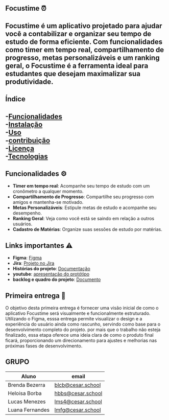 ## Focustime ⏰

**Focustime** é um aplicativo projetado para ajudar você a contabilizar e organizar seu tempo de estudo de forma eficiente. Com funcionalidades como timer em tempo real, compartilhamento de progresso, metas personalizáveis e um ranking geral, o Focustime é a ferramenta ideal para estudantes que desejam maximalizar sua produtividade.
---
## Índice
-[Funcionalidades](#funcionalidades)  
-[Instalação](#Instalação)  
-[Uso](#Uso)  
-[contribuição](#Contribuição)  
-[Licença](#Licença)  
-[Tecnologias](#Tecnologias)  
---
## Funcionalidades ⚙️
- **Timer em tempo real**: Acompanhe seu tempo de estudo com um cronômetro a qualquer momento.
- **Compartilhamento de Progresso**: Compartilhe seu progresso com amigos e mantenha-se motivado.
- **Metas Personalizáveis**: Estipule metas de estudo e acompanhe seu desempenho.
- **Ranking Geral**: Veja como você está se saindo em relação a outros usuários.
- **Cadastro de Matérias**: Organize suas sessões de estudo por matérias.

## Links importantes ⚠️
- **Figma**: [Figma](https://www.figma.com/design/Zsu2h3dlnZQFJjIIsyMDmL/FocusTime?m=auto&t=hjfoeNPBILq3BWJs-6)  
- **Jira**: [Projeto no Jira](https://focustimenow.atlassian.net/jira/software/projects/FOC/summary)  
- **Histórias do projeto**: [Documentação](https://docs.google.com/document/d/1lMAlUU5gH1FcrGkc81p7c0IjeVZAILIUsYVd-0jkeJw/edit?usp=sharing)
- **youtube**: [apresentação do protótipo](https://youtu.be/4_51bAq3vGY)
- **backlog e quadro do projeto**: [Documento](https://docs.google.com/document/d/1CoXZUGrOC8zCm6xNiq8LR7gmqvhTzZx5oNGm1arXVo8/edit?usp=sharing)

## Primeira entrega 📄
O objetivo desta primeira entrega é fornecer uma visão inicial de como o aplicativo Focustime será visualmente e funcionalmente estruturado. Utilizando o Figma, esssa entrega permite visualizar o design e a experiência do usuário ainda como rascunho, servindo como base para o desenvolvimento completo do projeto. por mais que o trabalho não esteja finalizado, essa etapa oferece uma ideia clara de como o produto final ficará, proporcionando um direcionamento para ajustes e melhorias nas próximas fases de desenvolvimento.
## GRUPO 
| Aluno | email |
|-------------|---------------------|
| Brenda Bezerra  | blcb@cesar.school       |
| Heloisa Borba | hbbs@cesar.school     |
| Lucas Menezes | lms4@cesar.school    |
| Luana Fernandes   | lmfg@cesar.school        |


